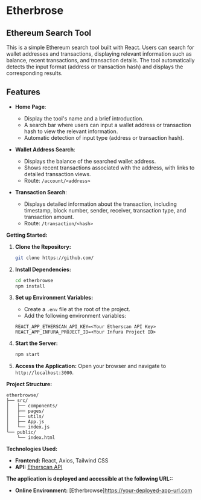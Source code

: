 # Etherbrose

## Ethereum Search Tool

This is a simple Ethereum search tool built with React. Users can search for wallet addresses and transactions, displaying relevant information such as balance, recent transactions, and transaction details. The tool automatically detects the input format (address or transaction hash) and displays the corresponding results.

## Features

- **Home Page**: 
  - Display the tool's name and a brief introduction.
  - A search bar where users can input a wallet address or transaction hash to view the relevant information.
  - Automatic detection of input type (address or transaction hash).

- **Wallet Address Search**:
  - Displays the balance of the searched wallet address.
  - Shows recent transactions associated with the address, with links to detailed transaction views.
  - Route: `/account/<address>`

- **Transaction Search**:
  - Displays detailed information about the transaction, including timestamp, block number, sender, receiver, transaction type, and transaction amount.
  - Route: `/transaction/<hash>`

**Getting Started:**

1. **Clone the Repository:**

   ```bash
   git clone https://github.com/
   ```

2. **Install Dependencies:**

   ```bash
   cd etherbrowse
   npm install
   ```

3. **Set up Environment Variables:**

   - Create a `.env` file at the root of the project.
   - Add the following environment variables:
   ```
   REACT_APP_ETHERSCAN_API_KEY=<Your Etherscan API Key>
   REACT_APP_INFURA_PROJECT_ID=<Your Infura Project ID>
   ```

4. **Start the Server:**

   ```bash
   npm start
   ```

5. **Access the Application:**
   Open your browser and navigate to `http://localhost:3000`.

**Project Structure:**

```
etherbrowse/
├── src/
│   ├── components/
│   ├── pages/
│   ├── utils/
│   ├── App.js
│   └── index.js
└── public/
    └── index.html
```

**Technologies Used:**

- **Frontend:** React, Axios, Tailwind CSS
- **API:** [Etherscan API](https://docs.etherscan.io/)

**The application is deployed and accessible at the following URL::**

- **Online Environment:** [Etherbrowse]https://your-deployed-app-url.com